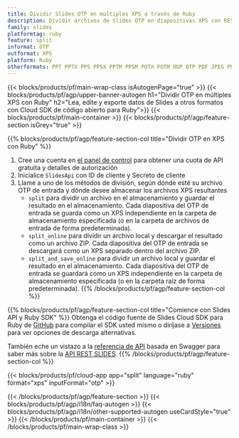 ```yaml
---
title: Dividir Slides OTP en múltiples XPS a través de Ruby
description: Dividir archivos de Slides OTP en diapositivas XPS con REST API y Ruby SDK de código abierto
family: slides
platformtag: ruby
feature: split
informat: OTP
outformat: XPS
platform: Ruby
otherformats: PPT PPTX PPS PPSX PPTM PPSM POTX POTM ODP OTP PDF JPEG PNG BMP TIFF SVG HTML5 GIF XAML
---
```


{{< blocks/products/pf/main-wrap-class isAutogenPage="true" >}}
{{< blocks/products/pf/agp/upper-banner-autogen h1="Dividir OTP en múltiples XPS con Ruby" h2="Lea, edite y exporte datos de Slides a otros formatos con Cloud SDK de código abierto para Ruby">}}
{{< blocks/products/pf/main-container >}}
{{< blocks/products/pf/agp/feature-section isGrey="true" >}}

{{% blocks/products/pf/agp/feature-section-col title="Dividir OTP en XPS con Ruby" %}}
1. Cree una cuenta en <a href="https://dashboard.aspose.cloud/">el panel de control</a> para obtener una cuota de API gratuita y detalles de autorización
1. Inicialice ```SlidesApi``` con ID de cliente y Secreto de cliente
1. Llame a uno de los métodos de división, según dónde esté su archivo OTP de entrada y dónde desee almacenar los archivos XPS resultantes
    - ```split``` para dividir un archivo en el almacenamiento y guardar el resultado en el almacenamiento. Cada diapositiva del OTP de entrada se guarda como un XPS independiente en la carpeta de almacenamiento especificada (o en la carpeta de archivos de entrada de forma predeterminada).
    - ```split_online``` para dividir un archivo local y descargar el resultado como un archivo ZIP. Cada diapositiva del OTP de entrada se descargará como un XPS separado dentro del archivo ZIP.
    - ```split_and_save_online``` para dividir un archivo local y guardar el resultado en el almacenamiento. Cada diapositiva del OTP de entrada se guardará como un XPS independiente en la carpeta de almacenamiento especificada (o en la carpeta raíz de forma predeterminada).
{{% /blocks/products/pf/agp/feature-section-col %}}

{{% blocks/products/pf/agp/feature-section-col title="Comience con Slides API y Ruby SDK" %}}
Obtenga el código fuente de Slides Cloud SDK para Ruby de [GitHub](https://github.com/aspose-slides-cloud/aspose-slides-cloud-ruby) para compilar el SDK usted mismo o diríjase a [Versiones](https://releases.aspose.cloud/) para ver opciones de descarga alternativas.

También eche un vistazo a la [referencia de API](https://apireference.aspose.cloud/slides/) basada en Swagger para saber más sobre la [API REST SLIDES](https://products.aspose.cloud/slides/curl/).
{{% /blocks/products/pf/agp/feature-section-col %}}

{{< blocks/products/pf/cloud-app app="split" language="ruby" format="xps" inputFormat="otp" >}}

{{< /blocks/products/pf/agp/feature-section >}}
{{< blocks/products/pf/agp/i18n/faq-autogen >}}
{{< blocks/products/pf/agp/i18n/other-supported-autogen useCardStyle="true" >}}
{{< /blocks/products/pf/main-container >}}
{{< /blocks/products/pf/main-wrap-class >}}
